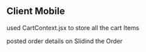 ## Client Mobile

used CartContext.jsx to store all the cart Items

posted order details on Slidind the Order
